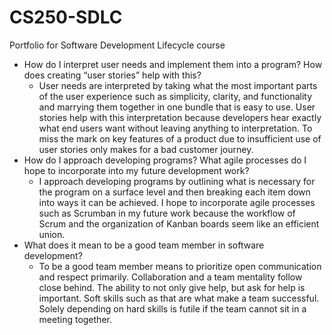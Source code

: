 # CS250-SDLC
Portfolio for Software Development Lifecycle course

* How do I interpret user needs and implement them into a program? How does creating “user stories” help with this?
    * User needs are interpreted by taking what the most important parts of the user experience such as simplicity, clarity, and functionality and marrying them together in one bundle that is easy to use. User stories help with this interpretation because developers hear exactly what end users want without leaving anything to interpretation. To miss the mark on key features of a product due to insufficient use of user stories only makes for a bad customer journey. 
* How do I approach developing programs? What agile processes do I hope to incorporate into my future development work?
    * I approach developing programs by outlining what is necessary for the program on a surface level and then breaking each item down into ways it can be achieved. I hope to incorporate agile processes such as Scrumban in my future work because the workflow of Scrum and the organization of Kanban boards seem like an efficient union.
* What does it mean to be a good team member in software development?
    * To be a good team member means to prioritize open communication and respect primarily. Collaboration and a team mentality follow close behind. The ability to not only give help, but ask for help is important. Soft skills such as that are what make a team successful. Solely depending on hard skills is futile if the team cannot sit in a meeting together.
